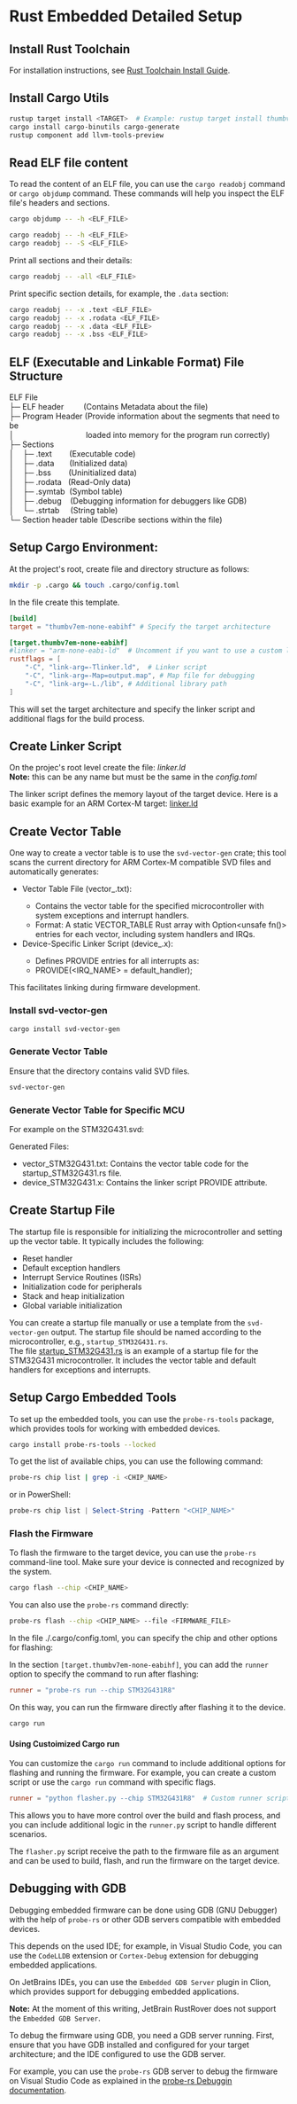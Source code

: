 # Rust Embedded Detailed Setup

## Install Rust Toolchain

For installation instructions, see [Rust Toolchain Install Guide](https://www.rust-lang.org/tools/install).

## Install Cargo Utils

  ```bash
  rustup target install <TARGET>  # Example: rustup target install thumbv7em-none-eabihf
  cargo install cargo-binutils cargo-generate
  rustup component add llvm-tools-preview
  ```
## Read ELF file content

To read the content of an ELF file, you can use the `cargo readobj` command or `cargo objdump` command.
These commands will help you inspect the ELF file's headers and sections.

```bash
cargo objdump -- -h <ELF_FILE>
```


```bash
cargo readobj -- -h <ELF_FILE>
cargo readobj -- -S <ELF_FILE>
```

Print all sections and their details:
```bash
cargo readobj -- -all <ELF_FILE>
```

Print specific section details, for example, the `.data` section:

```bash
cargo readobj -- -x .text <ELF_FILE>
cargo readobj -- -x .rodata <ELF_FILE>
cargo readobj -- -x .data <ELF_FILE>
cargo readobj -- -x .bss <ELF_FILE>
```

## ELF (Executable and Linkable Format) File Structure

ELF File  
  ├─ ELF header&nbsp;&nbsp;&nbsp;&nbsp;&nbsp;&nbsp;&nbsp;&nbsp;&nbsp;(Contains Metadata about the file)  
  ├─ Program Header (Provide information about the segments that need to be  
  │&nbsp;&nbsp;&nbsp;&nbsp;&nbsp;&nbsp;&nbsp;&nbsp;&nbsp;&nbsp;&nbsp;
  &nbsp;&nbsp;&nbsp;&nbsp;&nbsp;&nbsp;&nbsp;&nbsp;&nbsp;&nbsp;&nbsp;
  &nbsp;&nbsp;&nbsp;&nbsp;&nbsp;&nbsp;&nbsp;
  &nbsp;loaded into memory for the program run correctly)  
  ├─ Sections  
  │&nbsp;&nbsp;&nbsp;&nbsp;├─ .text&nbsp;&nbsp;&nbsp;&nbsp;&nbsp;&nbsp;&nbsp;&nbsp;(Executable code)  
  │&nbsp;&nbsp;&nbsp;&nbsp;├─ .data&nbsp;&nbsp;&nbsp;&nbsp;&nbsp;&nbsp;&nbsp;(Initialized data)  
  │&nbsp;&nbsp;&nbsp;&nbsp;├─ .bss&nbsp;&nbsp;&nbsp;&nbsp;&nbsp;&nbsp;&nbsp;&nbsp;(Uninitialized data)  
  │&nbsp;&nbsp;&nbsp;&nbsp;├─ .rodata&nbsp;&nbsp;&nbsp;(Read-Only data)  
  │&nbsp;&nbsp;&nbsp;&nbsp;├─ .symtab&nbsp;&nbsp;(Symbol table)  
  │&nbsp;&nbsp;&nbsp;&nbsp;├─ .debug&nbsp;&nbsp;&nbsp;&nbsp;(Debugging information for debuggers like GDB)  
  │&nbsp;&nbsp;&nbsp;&nbsp;└─ .strtab&nbsp;&nbsp;&nbsp;&nbsp;&nbsp;(String table)  
  └─ Section header table (Describe sections within the file)  

## Setup Cargo Environment:

At the project's root, create file and directory structure as follows:

```bash
mkdir -p .cargo && touch .cargo/config.toml
```

In the file create this template.

```toml
[build]
target = "thumbv7em-none-eabihf" # Specify the target architecture

[target.thumbv7em-none-eabihf]
#linker = "arm-none-eabi-ld"  # Uncomment if you want to use a custom linker
rustflags = [
    "-C", "link-arg=-Tlinker.ld",  # Linker script
    "-C", "link-arg=-Map=output.map", # Map file for debugging
    "-C", "link-arg=-L./lib", # Additional library path
]
```
This will set the target architecture and specify the linker script and additional flags for the build process.

## Create Linker Script

On the projec's root level create the file: *linker.ld*  
**Note:** this can be any name but must be the same in the *config.toml*

The linker script defines the memory layout of the target device. Here is a basic example for an ARM Cortex-M target:
[linker.ld](../linker.ld)  

## Create Vector Table

One way to create a vector table is to use the `svd-vector-gen` crate; this tool scans the current directory for
ARM Cortex-M compatible SVD files and automatically generates:  

- Vector Table File (vector_<mcu>.txt):
  - Contains the vector table for the specified microcontroller with system exceptions and interrupt handlers.
  - Format: A static VECTOR_TABLE Rust array with Option<unsafe fn()> entries for each vector, including system handlers and IRQs.
- Device-Specific Linker Script (device_<mcu>.x):
  - Defines PROVIDE entries for all interrupts as:
  - PROVIDE(<IRQ_NAME> = default_handler); 

This facilitates linking during firmware development.

### Install svd-vector-gen

```bash
cargo install svd-vector-gen
```
### Generate Vector Table
Ensure that the directory contains valid SVD files.
```bash
svd-vector-gen 
```
### Generate Vector Table for Specific MCU
For example on the STM32G431.svd:

Generated Files:
  - vector_STM32G431.txt: Contains the vector table code for the startup_STM32G431.rs file.
  - device_STM32G431.x: Contains the linker script PROVIDE attribute.

## Create Startup File
The startup file is responsible for initializing the microcontroller and setting up the vector table. It typically includes the following:
- Reset handler
- Default exception handlers
- Interrupt Service Routines (ISRs)
- Initialization code for peripherals
- Stack and heap initialization
- Global variable initialization

You can create a startup file manually or use a template from the `svd-vector-gen` output. The startup file should be named according to the microcontroller, e.g., `startup_STM32G431.rs`.  
The file [startup_STM32G431.rs](../src/startup_stm32g431.rs) is an example of a startup file for the STM32G431 microcontroller. It includes the vector table and default handlers for exceptions and interrupts.

## Setup Cargo Embedded Tools

To set up the embedded tools, you can use the `probe-rs-tools` package, which provides tools for working with embedded devices.

```bash
cargo install probe-rs-tools --locked
```

To get the list of available chips, you can use the following command:

```bash
probe-rs chip list | grep -i <CHIP_NAME>
```

or in PowerShell:

```powershell
probe-rs chip list | Select-String -Pattern "<CHIP_NAME>"
```
### Flash the Firmware

To flash the firmware to the target device, you can use the `probe-rs` command-line tool. Make sure your device is connected and recognized by the system.

```bash
cargo flash --chip <CHIP_NAME>
```
You can also use the `probe-rs` command directly:

```bash
probe-rs flash --chip <CHIP_NAME> --file <FIRMWARE_FILE>
```

In the file ./.cargo/config.toml, you can specify the chip and other options for flashing:

In the section `[target.thumbv7em-none-eabihf]`, you can add the `runner` option to specify the command to run after flashing:
```toml
runner = "probe-rs run --chip STM32G431R8"
```

On this way, you can run the firmware directly after flashing it to the device.

```bash
cargo run
```

#### Using Custoimized Cargo run

You can customize the `cargo run` command to include additional options for flashing and running the firmware. For example, you can create a custom script or use the `cargo run` command with specific flags.

```toml
runner = "python flasher.py --chip STM32G431R8"  # Custom runner script for building, flashing and running
```

This allows you to have more control over the build and flash process, and you can include additional logic in the `runner.py` script to handle different scenarios.

The `flasher.py` script receive the path to the firmware file as an argument and can be used to build, flash, and run the firmware on the target device.


## Debugging with GDB

Debugging embedded firmware can be done using GDB (GNU Debugger) with the help of `probe-rs` or other GDB servers
compatible with embedded devices.

This depends on the used IDE; for example, in Visual Studio Code, you can use the `CodeLLDB` extension or `Cortex-Debug`
extension for debugging embedded applications.

On JetBrains IDEs, you can use the `Embedded GDB Server` plugin in Clion, which provides support for debugging embedded
applications.

**Note:** At the moment of this writing, JetBrain RustRover does not support the `Embedded GDB Server`.

To debug the firmware using GDB, you need a GDB server running. First, ensure that you have GDB installed and configured
for your target architecture; and the IDE configured to use the GDB server.

For example, you can use the `probe-rs` GDB server to debug the firmware on Visual Studio Code as explained in the 
[probe-rs Debuggin documentation](https://probe.rs/docs/tools/debugger/).

